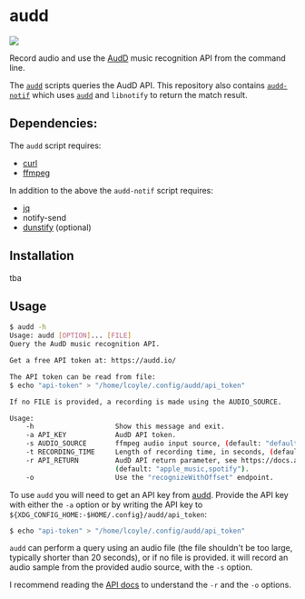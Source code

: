 # audd
<a href="./LICENSE.md"><img src="https://img.shields.io/badge/license-MIT-blue.svg"></a>

Record audio and use the [AudD](https://audd.io) music recognition API from the command line.

The [`audd`](./audd) scripts queries the AudD API. This repository also contains [`audd-notif`](./audd-notif) which uses [`audd`](./audd) and `libnotify` to return the match result.

## Dependencies:
The `audd` script requires:
* [curl](https://github.com/curl/curl)
* [ffmpeg](https://git.ffmpeg.org/ffmpeg.git)

In addition to the above the `audd-notif` script requires:
* [jq](https://github.com/stedolan/jq)
* notify-send
* [dunstify](https://github.com/dunst-project/dunst) (optional)

## Installation

tba

## Usage
```sh
$ audd -h
Usage: audd [OPTION]... [FILE]
Query the AudD music recognition API.

Get a free API token at: https://audd.io/

The API token can be read from file:
$ echo "api-token" > "/home/lcoyle/.config/audd/api_token"

If no FILE is provided, a recording is made using the AUDIO_SOURCE.

Usage:
    -h                    Show this message and exit.
    -a API_KEY            AudD API token.
    -s AUDIO_SOURCE       ffmpeg audio input source, (default: "default").
    -t RECORDING_TIME     Length of recording time, in seconds, (default: 3).
    -r API_RETURN         AudD API return parameter, see https://docs.audd.io/,
                          (default: "apple_music,spotify").
    -o                    Use the "recognizeWithOffset" endpoint.
```

To use `audd` you will need to get an API key from [audd]([https://audd.io).
Provide the API key with either the `-a` option or by writing the API key to `${XDG_CONFIG_HOME:-$HOME/.config}/audd/api_token`:

```sh
$ echo "api-token" > "/home/lcoyle/.config/audd/api_token"
```

`audd` can perform a query using an audio file (the file shouldn't be too large, typically shorter than 20 seconds), or if no file is provided. it will record an audio sample from the provided audio source, with the `-s` option.

I recommend reading the [API docs](https://docs.audd.io/) to understand the `-r` and the `-o` options.
